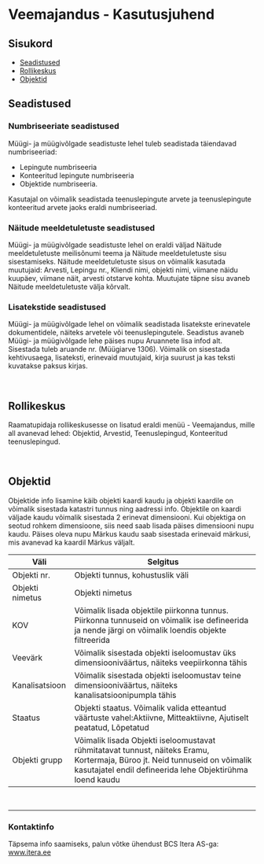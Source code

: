# Veemajandus - Kasutusjuhend
## Sisukord

- [Seadistused](#seadistused)
- [Rollikeskus](#Rollikeskus)
- [Objektid](#Objektid)

## Seadistused

### Numbriseeriate seadistused
Müügi- ja müügivõlgade seadistuste lehel tuleb seadistada täiendavad numbriseeriad:
- Lepingute numbriseeria
- Konteeritud lepingute numbriseeria
- Objektide numbriseeria.

Kasutajal on võimalik seadistada teenuslepingute arvete ja teenuslepingute konteeritud arvete jaoks eraldi numbriseeriad.

### Näitude meeldetuletuste seadistused
Müügi- ja müügivõlgade seadistuste lehel on eraldi väljad Näitude meeldetuletuste meilisõnumi teema ja Näitude meeldetuletuste sisu sisestamiseks.
Näitude meeldetuletuste sisus on võimalik kasutada muutujaid: Arvesti, Lepingu nr., Kliendi nimi, objekti nimi, viimane näidu kuupäev, viimane näit, arvesti otstarve kohta. Muutujate täpne sisu avaneb Näitude meeldetuletuste välja kõrvalt. 

### Lisatekstide seadistused
Müügi- ja müügivõlgade lehel on võimalik seadistada lisatekste erinevatele dokumentidele, näiteks arvetele või teenuslepingutele.
Seadistus avaneb Müügi- ja müügivõlgade lehe päises nupu Aruannete lisa infod alt.
Sisestada tuleb aruande nr. (Müügiarve 1306). Võimalik on sisestada kehtivusaega, lisateksti, erinevaid muutujaid, kirja suurust ja kas teksti kuvatakse paksus kirjas.

<br/>


## Rollikeskus
Raamatupidaja rollikeskusesse on lisatud eraldi menüü - Veemajandus, mille all avanevad lehed: Objektid, Arvestid, Teenuslepingud, Konteeritud teenuslepingud.

<br/>

## Objektid
Objektide info lisamine käib objekti kaardi kaudu ja objekti kaardile on võimalik sisestada katastri tunnus ning aadressi info. Objektile on kaardi väljade kaudu võimalik sisestada 2 erinevat dimensiooni. Kui objektiga on seotud rohkem dimensioone, siis need saab lisada päises dimensiooni nupu kaudu. Päises oleva nupu Märkus kaudu saab sisestada erinevaid märkusi, mis avanevad ka kaardil Märkus väljalt.

|Väli|Selgitus|
|-|-|
|Objekti nr.|Objekti tunnus, kohustuslik väli |
|Objekti nimetus|Objekti nimetus|
|KOV|Võimalik lisada objektile piirkonna tunnus. Piirkonna tunnuseid on võimalik ise defineerida ja nende järgi on võimalik loendis objekte filtreerida|
|Veevärk|Võimalik sisestada objekti iseloomustav üks dimensiooniväärtus, näiteks veepiirkonna tähis|
|Kanalisatsioon|Võimalik sisestada objekti iseloomustav teine dimensiooniväärtus, näiteks kanalisatsioonipumpla tähis|
|Staatus|Objekti staatus. Võimalik valida etteantud väärtuste vahel:Aktiivne, Mitteaktiivne, Ajutiselt peatatud, Lõpetatud|
|Objekti grupp|Võimalik lisada Objekti iseloomustavat rühmitatavat tunnust, näiteks Eramu, Kortermaja, Büroo jt. Neid tunnuseid on võimalik kasutajatel endil defineerida lehe Objektirühma loend kaudu|

<br/>


---

### Kontaktinfo
Täpsema info saamiseks, palun võtke ühendust BCS Itera AS-ga:
<a href="https://www.itera.ee/" target="_blank">www.itera.ee</a>
